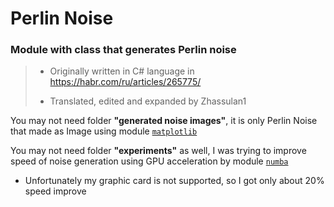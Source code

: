 # Perlin Noise

### Module with class that generates Perlin noise

>- Originally written in C# language in https://habr.com/ru/articles/265775/
>
>- Translated, edited and expanded by Zhassulan1

You may not need folder __"generated noise images"__, it is only Perlin Noise that made as Image using module [`matplotlib`](https://matplotlib.org/)

You may not need folder __"experiments"__ as well, I was trying to improve speed of noise generation using GPU acceleration by module [`numba`](https://numba.pydata.org/)
- Unfortunately my graphic card is not supported, so I got only about 20% speed improve 